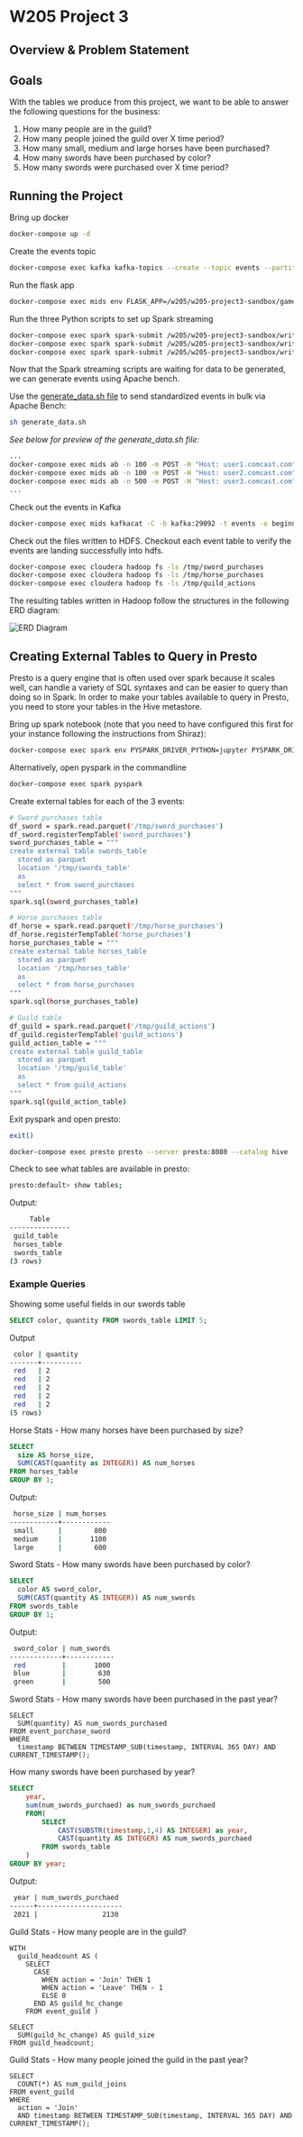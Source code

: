 # W205 Project 3

## Overview & Problem Statement

## Goals
With the tables we produce from this project, we want to be able to answer the following questions for the business:  
1. How many people are in the guild? 
2. How many people joined the guild over X time period? 
3. How many small, medium and large horses have been purchased? 
4. How many swords have been purchased by color?
5. How many swords were purchased over X time period? 
 
## Running the Project

Bring up docker
```bash
docker-compose up -d
```

Create the events topic
```bash
docker-compose exec kafka kafka-topics --create --topic events --partitions 1 --replication-factor 1 --if-not-exists --zookeeper zookeeper:32181
```

Run the flask app
```bash
docker-compose exec mids env FLASK_APP=/w205/w205-project3-sandbox/game_api.py flask run --host 0.0.0.0
```

Run the three Python scripts to set up Spark streaming
```bash
docker-compose exec spark spark-submit /w205/w205-project3-sandbox/write_sword_events.py
docker-compose exec spark spark-submit /w205/w205-project3-sandbox/write_horse_events.py
docker-compose exec spark spark-submit /w205/w205-project3-sandbox/write_guild_events.py
```

Now that the Spark streaming scripts are waiting for data to be generated, we can generate events using Apache bench.

Use the [generate_data.sh file](https://github.com/ruthashford/w205-project3-sandbox/blob/main/generate_data.sh) to send standardized events in bulk via Apache Bench: 

```bash
sh generate_data.sh
```

*See below for preview of the generate_data.sh file:*
```bash
...
docker-compose exec mids ab -n 100 -m POST -H "Host: user1.comcast.com" http://localhost:5000/purchase_a_sword/red/2
docker-compose exec mids ab -n 100 -m POST -H "Host: user2.comcast.com" http://localhost:5000/purchase_a_sword/red/3
docker-compose exec mids ab -n 500 -m POST -H "Host: user3.comcast.com" http://localhost:5000/purchase_a_sword/red/1
...
```

Check out the events in Kafka
```bash
docker-compose exec mids kafkacat -C -b kafka:29092 -t events -o beginning
```

Check out the files written to HDFS. Checkout each event table to verify the events are landing successfully into hdfs.
```bash
docker-compose exec cloudera hadoop fs -ls /tmp/sword_purchases
docker-compose exec cloudera hadoop fs -ls /tmp/horse_purchases
docker-compose exec cloudera hadoop fs -ls /tmp/guild_actions
```

The resulting tables written in Hadoop follow the structures in the following ERD diagram:

![ERD Diagram](https://github.com/ruthashford/w205-project3-sandbox/blob/main/W205%20Project%203%20ERD.png)


## Creating External Tables to Query in Presto
Presto is a query engine that is often used over spark because it scales well, can handle a variety of SQL syntaxes and can be easier to query than doing so in Spark. In order to make your tables available to query in Presto, you need to store your tables in the Hive metastore.

Bring up spark notebook (note that you need to have configured this first for your instance following the instructions from Shiraz):
```bash
docker-compose exec spark env PYSPARK_DRIVER_PYTHON=jupyter PYSPARK_DRIVER_PYTHON_OPTS='notebook --no-browser --port 7000 --ip 0.0.0.0 --allow-root --notebook-dir=/w205/' pyspark
```

Alternatively, open pyspark in the commandline
```bash
docker-compose exec spark pyspark
```

Create external tables for each of the 3 events: 
```bash
# Sword purchases table
df_sword = spark.read.parquet('/tmp/sword_purchases')
df_sword.registerTempTable('sword_purchases')
sword_purchases_table = """
create external table swords_table
  stored as parquet
  location '/tmp/swords_table'
  as
  select * from sword_purchases
"""
spark.sql(sword_purchases_table)

# Horse purchases table
df_horse = spark.read.parquet('/tmp/horse_purchases')
df_horse.registerTempTable('horse_purchases')
horse_purchases_table = """
create external table horses_table
  stored as parquet
  location '/tmp/horses_table'
  as
  select * from horse_purchases
"""
spark.sql(horse_purchases_table)

# Guild table
df_guild = spark.read.parquet('/tmp/guild_actions')
df_guild.registerTempTable('guild_actions')
guild_action_table = """
create external table guild_table
  stored as parquet
  location '/tmp/guild_table'
  as
  select * from guild_actions
"""
spark.sql(guild_action_table)
```

Exit pyspark and open presto: 
```bash
exit()

docker-compose exec presto presto --server presto:8080 --catalog hive --schema default
```

Check to see what tables are available in presto: 
```bash
presto:default> show tables;
```

Output:
```bash
     Table     
---------------
 guild_table   
 horses_table  
 swords_table
(3 rows)
```

### Example Queries 

Showing some useful fields in our swords table
```sql
SELECT color, quantity FROM swords_table LIMIT 5;
```

Output
```bash
 color | quantity 
-------+----------
 red   | 2        
 red   | 2        
 red   | 2        
 red   | 2        
 red   | 2        
(5 rows)
```

Horse Stats - How many horses have been purchased by size? 
```sql
SELECT
  size AS horse_size,
  SUM(CAST(quantity as INTEGER)) AS num_horses
FROM horses_table
GROUP BY 1;
```

Output:
```bash
 horse_size | num_horses 
------------+------------
 small      |        800 
 medium     |       1100 
 large      |        600 
```


Sword Stats - How many swords have been purchased by color? 
```sql
SELECT
  color AS sword_color,
  SUM(CAST(quantity AS INTEGER)) AS num_swords
FROM swords_table
GROUP BY 1;
```

Output:
```bash
 sword_color | num_swords 
-------------+------------
 red         |       1000 
 blue        |        630 
 green       |        500 
```


Sword Stats - How many swords have been purchased in the past year? 
```{sql}
SELECT
  SUM(quantity) AS num_swords_purchased
FROM event_purchase_sword
WHERE
  timestamp BETWEEN TIMESTAMP_SUB(timestamp, INTERVAL 365 DAY) AND CURRENT_TIMESTAMP();
```

How many swords have been purchased by year?

```sql
SELECT 
    year, 
    sum(num_swords_purchaed) as num_swords_purchaed 
    FROM(
        SELECT 
            CAST(SUBSTR(timestamp,1,4) AS INTEGER) as year,
            CAST(quantity AS INTEGER) AS num_swords_purchaed
        FROM swords_table
    )
GROUP BY year;
```

Output:
```bash
 year | num_swords_purchaed 
------+---------------------
 2021 |                2130 
```




Guild Stats - How many people are in the guild? 
```{sql}
WITH
  guild_headcount AS (
    SELECT
      CASE
        WHEN action = 'Join' THEN 1
        WHEN action = 'Leave' THEN - 1
        ELSE 0
      END AS guild_hc_change
    FROM event_guild )
    
SELECT
  SUM(guild_hc_change) AS guild_size
FROM guild_headcount; 
```

Guild Stats - How many people joined the guild in the past year? 
```{sql}
SELECT
  COUNT(*) AS num_guild_joins
FROM event_guild
WHERE
  action = 'Join'
  AND timestamp BETWEEN TIMESTAMP_SUB(timestamp, INTERVAL 365 DAY) AND CURRENT_TIMESTAMP();
```





